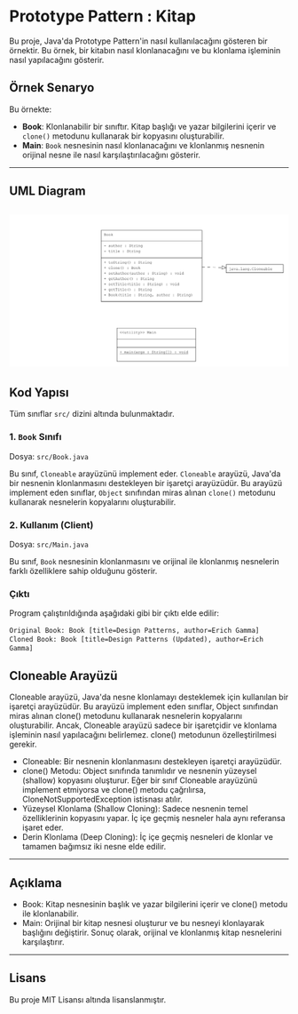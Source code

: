 # Prototype Pattern : Kitap

Bu proje, Java'da Prototype Pattern'in nasıl kullanılacağını gösteren bir örnektir. Bu örnek, bir kitabın nasıl klonlanacağını ve bu klonlama işleminin nasıl yapılacağını gösterir.

## Örnek Senaryo

Bu örnekte:
- **Book**: Klonlanabilir bir sınıftır. Kitap başlığı ve yazar bilgilerini içerir ve `clone()` metodunu kullanarak bir kopyasını oluşturabilir.
- **Main**: `Book` nesnesinin nasıl klonlanacağını ve klonlanmış nesnenin orijinal nesne ile nasıl karşılaştırılacağını gösterir.

---
## UML Diagram
![PrototypePattern](PrototypePattern.png)
---
## Kod Yapısı

Tüm sınıflar `src/` dizini altında bulunmaktadır.

### 1. `Book` Sınıfı

Dosya: `src/Book.java`

Bu sınıf, `Cloneable` arayüzünü implement eder. `Cloneable` arayüzü, Java'da bir nesnenin klonlanmasını destekleyen bir işaretçi arayüzüdür. Bu arayüzü implement eden sınıflar, `Object` sınıfından miras alınan `clone()` metodunu kullanarak nesnelerin kopyalarını oluşturabilir.

### 2. Kullanım (Client)

Dosya: `src/Main.java`

Bu sınıf, `Book` nesnesinin klonlanmasını ve orijinal ile klonlanmış nesnelerin farklı özelliklere sahip olduğunu gösterir.

### Çıktı

Program çalıştırıldığında aşağıdaki gibi bir çıktı elde edilir:

```plaintext
Original Book: Book [title=Design Patterns, author=Erich Gamma]
Cloned Book: Book [title=Design Patterns (Updated), author=Erich Gamma]
```

## Cloneable Arayüzü
Cloneable arayüzü, Java'da nesne klonlamayı desteklemek için kullanılan bir işaretçi arayüzüdür. Bu arayüzü implement eden sınıflar, Object sınıfından miras alınan clone() metodunu kullanarak nesnelerin kopyalarını oluşturabilir. Ancak, Cloneable arayüzü sadece bir işaretçidir ve klonlama işleminin nasıl yapılacağını belirlemez. clone() metodunun özelleştirilmesi gerekir.

- Cloneable: Bir nesnenin klonlanmasını destekleyen işaretçi arayüzüdür.
- clone() Metodu: Object sınıfında tanımlıdır ve nesnenin yüzeysel (shallow) kopyasını oluşturur. Eğer bir sınıf Cloneable arayüzünü implement etmiyorsa ve clone() metodu çağrılırsa, CloneNotSupportedException istisnası atılır.
- Yüzeysel Klonlama (Shallow Cloning): Sadece nesnenin temel özelliklerinin kopyasını yapar. İç içe geçmiş nesneler hala aynı referansa işaret eder.
- Derin Klonlama (Deep Cloning): İç içe geçmiş nesneleri de klonlar ve tamamen bağımsız iki nesne elde edilir.
---
## Açıklama
- Book: Kitap nesnesinin başlık ve yazar bilgilerini içerir ve clone() metodu ile klonlanabilir.
- Main: Orijinal bir kitap nesnesi oluşturur ve bu nesneyi klonlayarak başlığını değiştirir. Sonuç olarak, orijinal ve klonlanmış kitap nesnelerini karşılaştırır.
---
## Lisans
Bu proje MIT Lisansı altında lisanslanmıştır.